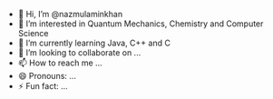 - 👋 Hi, I’m @nazmulaminkhan
- 👀 I’m interested in Quantum Mechanics, Chemistry and Computer Science
- 🌱 I’m currently learning Java, C++ and C
- 💞️ I’m looking to collaborate on ...
- 📫 How to reach me ...
- 😄 Pronouns: ...
- ⚡ Fun fact: ...

<!---
nazmulaminkhan/nazmulaminkhan is a ✨ special ✨ repository because its `README.md` (this file) appears on your GitHub profile.
You can click the Preview link to take a look at your changes.
--->
